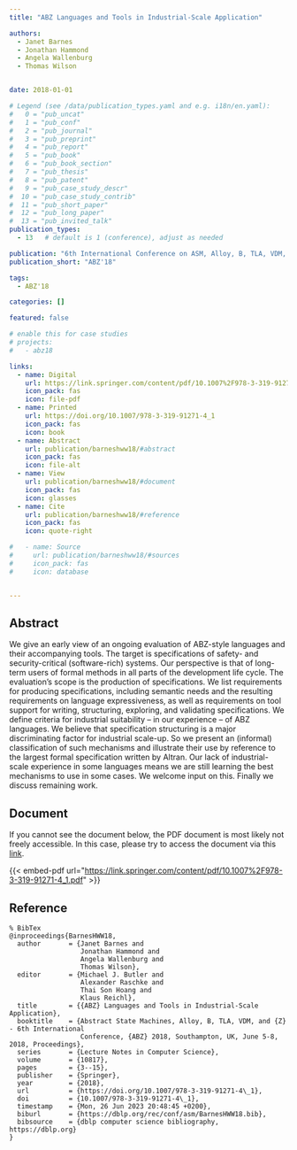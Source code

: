 ```yaml
---
title: "ABZ Languages and Tools in Industrial-Scale Application"

authors:
  - Janet Barnes
  - Jonathan Hammond
  - Angela Wallenburg
  - Thomas Wilson


date: 2018-01-01

# Legend (see /data/publication_types.yaml and e.g. i18n/en.yaml): 
#   0 = "pub_uncat"
#   1 = "pub_conf"
#   2 = "pub_journal"
#   3 = "pub_preprint"
#   4 = "pub_report"
#   5 = "pub_book"
#   6 = "pub_book_section"
#   7 = "pub_thesis"
#   8 = "pub_patent"
#   9 = "pub_case_study_descr"
#  10 = "pub_case_study_contrib"
#  11 = "pub_short_paper"
#  12 = "pub_long_paper"
#  13 = "pub_invited_talk"
publication_types:
  - 13   # default is 1 (conference), adjust as needed

publication: "6th International Conference on ASM, Alloy, B, TLA, VDM, and Z (ABZ'18)"
publication_short: "ABZ'18"

tags:
  - ABZ'18

categories: []

featured: false

# enable this for case studies
# projects:
#   - abz18

links:
  - name: Digital
    url: https://link.springer.com/content/pdf/10.1007%2F978-3-319-91271-4_1.pdf
    icon_pack: fas
    icon: file-pdf
  - name: Printed
    url: https://doi.org/10.1007/978-3-319-91271-4_1
    icon_pack: fas
    icon: book
  - name: Abstract
    url: publication/barneshww18/#abstract
    icon_pack: fas
    icon: file-alt
  - name: View
    url: publication/barneshww18/#document
    icon_pack: fas
    icon: glasses
  - name: Cite
    url: publication/barneshww18/#reference
    icon_pack: fas
    icon: quote-right

#   - name: Source
#     url: publication/barneshww18/#sources
#     icon_pack: fas
#     icon: database


---
```


## Abstract

We give an early view of an ongoing evaluation of ABZ-style languages and their accompanying tools. The target is specifications of safety- and security-critical (software-rich) systems. Our perspective is that of long-term users of formal methods in all parts of the development life cycle. The evaluation’s scope is the production of specifications. We list requirements for producing specifications, including semantic needs and the resulting requirements on language expressiveness, as well as requirements on tool support for writing, structuring, exploring, and validating specifications. We define criteria for industrial suitability – in our experience – of ABZ languages. We believe that specification structuring is a major discriminating factor for industrial scale-up. So we present an (informal) classification of such mechanisms and illustrate their use by reference to the largest formal specification written by Altran. Our lack of industrial-scale experience in some languages means we are still learning the best mechanisms to use in some cases. We welcome input on this. Finally we discuss remaining work.

## Document

If you cannot see the document below, the PDF document is most likely not freely accessible. In this case, please try to access the document via this <a href="https://link.springer.com/content/pdf/10.1007%2F978-3-319-91271-4_1.pdf">link</a>.

{{< embed-pdf url="https://link.springer.com/content/pdf/10.1007%2F978-3-319-91271-4_1.pdf" >}}

## Reference

```
% BibTex
@inproceedings{BarnesHWW18,
  author       = {Janet Barnes and
                  Jonathan Hammond and
                  Angela Wallenburg and
                  Thomas Wilson},
  editor       = {Michael J. Butler and
                  Alexander Raschke and
                  Thai Son Hoang and
                  Klaus Reichl},
  title        = {{ABZ} Languages and Tools in Industrial-Scale Application},
  booktitle    = {Abstract State Machines, Alloy, B, TLA, VDM, and {Z} - 6th International
                  Conference, {ABZ} 2018, Southampton, UK, June 5-8, 2018, Proceedings},
  series       = {Lecture Notes in Computer Science},
  volume       = {10817},
  pages        = {3--15},
  publisher    = {Springer},
  year         = {2018},
  url          = {https://doi.org/10.1007/978-3-319-91271-4\_1},
  doi          = {10.1007/978-3-319-91271-4\_1},
  timestamp    = {Mon, 26 Jun 2023 20:48:45 +0200},
  biburl       = {https://dblp.org/rec/conf/asm/BarnesHWW18.bib},
  bibsource    = {dblp computer science bibliography, https://dblp.org}
}


```

<!-- # add information for case study papers (if available)
## Sources

- **Used formal method:**
  [ASM](/method/asm)
- **Resources and tools:**
  Asmeta

For more information, please contact the <a href ="mailto:silvia.bonfanti@unibg.it;arcaini@nii.ac.jp;angelo.gargantini@unibg.it;scandurra@unibg.it;elvinia.riccobene@unimi.it">authors</a>-->

